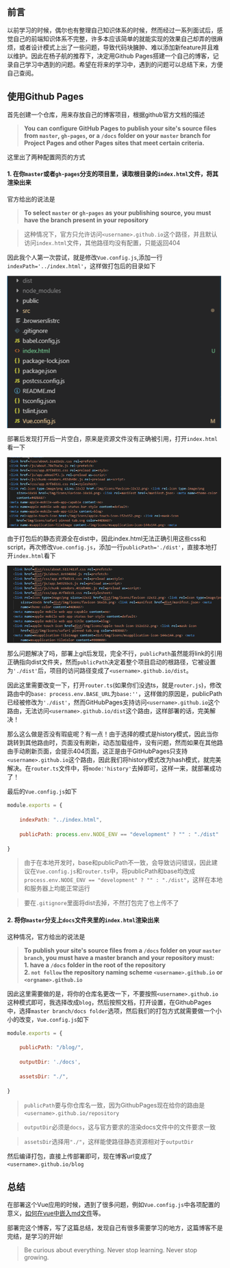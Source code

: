## 前言
以前学习的时候，偶尔也有整理自己知识体系的时候，然而经过一系列面试后，感觉自己的前端知识体系不完整，许多本应该简单的就能实现的效果自己却弄的很麻烦，或者设计模式上出了一些问题，导致代码块臃肿、难以添加新feature并且难以维护。因此在杨子航的推荐下，决定用Github Pages搭建一个自己的博客，记录自己学习中遇到的问题。希望在将来的学习中，遇到的问题可以总结下来，方便自己查阅。
## 使用Github Pages
首先创建一个仓库，用来存放自己的博客项目，根据github官方文档的描述
>**You can configure GitHub Pages to publish your site's source files from ``master``, ``gh-pages``, or a ``/docs`` folder on your ``master`` branch for Project Pages and other Pages sites that meet certain criteria.**

这里出了两种配置网页的方式
#### 1. 在你```master```或者```gh-pages```分支的项目里，读取根目录的```index.html```文件，将其渲染出来<br>
官方给出的说法是
>**To select ``master`` or ``gh-pages`` as your publishing source, you must have the branch present in your repository**

<blockquote class='warn'>
这种情况下，官方只允许访问<code>&lt;username&gt;.github.io</code>这个路径，并且默认访问<code>index.html</code>文件，其他路径均没有配置，只能返回404
</blockquote>

因此我个人第一次尝试，就是修改``Vue.config.js``,添加一行``indexPath='../index.html'``，这样做打包后的目录如下<br>

<img src="./pic0.png" width = "500" alt="图片名称" align=center style="display:block" />

部署后发现打开后一片空白，原来是资源文件没有正确被引用，打开``index.html``看一下<br>

<img src="./pic1.png" width = "500" alt="图片名称" align=center style="display:block" />

由于打包后的静态资源全在dist中，因此index.html无法正确引用这些css和script，再次修改``Vue.config.js``，添加一行```publicPath='./dist'```，直接本地打开``index.html``看下

<img src="./pic3.png" width = "500" alt="图片名称" align=center style="display:block" />

那么问题解决了吗，部署上git后发现，完全不行，``publicPath``虽然能将link的引用正确指向dist文件夹，然而``publicPath``决定着整个项目启动的根路径，它被设置为``'./dist'``后，项目的访问路径变成了``<username>.github.io/dist``。

因此这里需要改变一下，打开``router.ts``(如果你们没选ts，就是``router.js``)，修改路由中的```base: process.env.BASE_URL```为```base:''```，这样做的原因是，publicPath已经被修改为``'./dist'``，然而GitHubPages支持访问``<username>.github.io``这个路由，无法访问``<username>.github.io/dist``这个路由，这样部署的话，完美解决！

那么这么做是否没有瑕疵呢？有一点！由于选择的模式是history模式，因此当你跳转到其他路由时，页面没有刷新，动态加载组件，没有问题，然而如果在其他路由手动刷新页面，会提示404页面，这正是由于GitHubPages只支持``<username>.github.io``这个路由，因此我们将history模式改为hash模式，就完美解决。在``router.ts``文件中，将```mode:'history'```去掉即可，这样一来，就部署成功了！

最后的``Vue.config.js``如下
```js
module.exports = {

    indexPath: "../index.html",

    publicPath: process.env.NODE_ENV == "development" ? "" : "./dist"
    
}
```


<blockquote class='tip'>
 由于在本地开发时，base和publicPath不一致，会导致访问错误，因此建议在<code>Vue.config.js</code>和<code>router.ts</code>中，将publicPath和base均改成<code>process.env.NODE_ENV == "development" ? "" : "./dist"</code>，这样在本地和服务器上均能正常运行
 </blockquote>

 <blockquote class='tip'>
 要在<code>.gitignore</code>里面将dist去掉，不然打包完了也上传不了
 </blockquote>

#### 2. 将你``master``分支上``docs``文件夹里的``index.html``渲染出来<br>

这种情况，官方给出的说法是

>**To publish your site's source files from a ``/docs`` folder on your ``master branch``, you must have a master branch and your repository must:**<br>
>**1. have a ``/docs`` folder in the root of the repository**<br>
>**2. ``not follow`` the repository naming scheme ``<username>.github.io`` or ``<orgname>.github.io``**

因此这里需要做的是，将你的仓库名更改一下，不要按照``<username>.github.io``这种模式即可，我选择改成``blog``，然后按照文档，打开设置，在GithubPages中，选择``master branch/docs folder``选项，然后我们的打包方式就需要做一个小小的改变，``Vue.config.js``如下
```js
module.exports = {

    publicPath: "/blog/",

    outputDir: './docs',

    assetsDir: "./",

}
```

<blockquote class='tip'>
 <code>publicPath</code>要与你仓库名一致，因为GithubPages现在给你的路由是<code>&lt;username&gt;.github.io/repository</code>
 </blockquote>

 <blockquote class='tip'>
 <code>outputDir</code>必须是<code>docs</code>，这与官方要求的渲染docs文件中的文件要求一致
 </blockquote>

 <blockquote class='tip'>
 <code>assetsDir</code>选择用<code>"./"</code>，这样能使路径静态资源相对于<code>outputDir</code>
 </blockquote>

然后编译打包，直接上传部署即可，现在博客url变成了``<username>.github.io/blog``

## 总结
在部署这个Vue应用的时候，遇到了很多问题，例如``Vue.config.js``中各项配置的意义，[如何在vue中嵌入md文件](https://segmentfault.com/q/1010000012829376)等。

部署完这个博客，写了这篇总结，发现自己有很多需要学习的地方，这篇博客不是完结，是学习的开始!

>Be curious about everything. Never stop learning. Never stop growing.